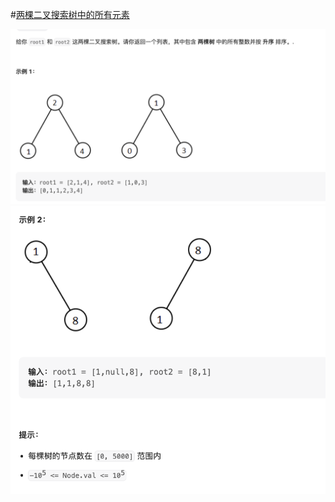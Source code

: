 #[两棵二叉搜索树中的所有元素](https://leetcode.cn/problems/all-elements-in-two-binary-search-trees/)

<img src="./question1.jpg" alt="两棵二叉搜索树中的所有元素"/>
<img src="./question2.jpg" alt="两棵二叉搜索树中的所有元素"/>
